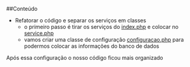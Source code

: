 
##Conteúdo

- Refatorar o código e separar os serviços em classes
    - o primeiro passo é tirar os serviços do [index.php](PHP-POO/aula-8/index.php) e colocar no [service.php](PHP-POO/aula-8/service.php)
    - vamos criar uma classe de configuração [configuracao.php](PHP-POO/aula-8/configuracao.php) para podermos colocar as informações do banco de dados
    
 Após essa configuração o nosso código ficou mais organizado 

